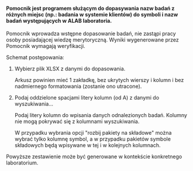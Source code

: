 #### Pomocnik jest programem służącym do dopasywania nazw badań z różnych miejsc (np.: badania w systemie klientów) do symboli i nazw badań występujących w ALAB laboratoria.

Pomocnik wprowadza wstępne dopasowanie badań, nie zastąpi pracy osoby posiadającej wiedzę merytoryczną. Wyniki
wygenerowane przez Pomocnik wymagają weryfikacji.

Schemat postępowania:

1. Wybierz plik XLSX z danymi do dopasowania.

   Arkusz powinien mieć 1 zakładkę, bez ukrytych wierszy i kolumn i bez nadmiernego formatowania (zostanie ono
   utracone).

2. Podaj oddzielone spacjami litery kolumn (od A) z danymi do wyszukiwania...

   Podaj litery kolumn do wpisania danych odnalezionych badań. Kolumny nie mogą pokrywać się z kolumnami wyszukiwania.

   W przypadku wybrania opcji "rozbij pakiety na składowe" można wybrać tylko kolumnę symbol, a w przypadku pakietów
   symbole składowych będą wpisywane w tej i w kolejnych kolumnach.

Powyższe zestawienie może być generowane w kontekście konkretnego laboratorium. 